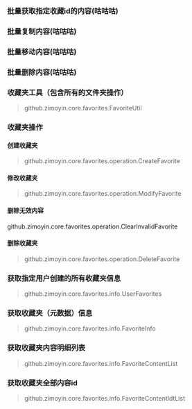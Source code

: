 ### 批量获取指定收藏id的内容(咕咕咕)
### 批量复制内容(咕咕咕)
### 批量移动内容(咕咕咕)
### 批量删除内容(咕咕咕)

### 收藏夹工具（包含所有的文件夹操作）
> github.zimoyin.core.favorites.FavoriteUtil

### 收藏夹操作
#### 创建收藏夹
> github.zimoyin.core.favorites.operation.CreateFavorite
#### 修改收藏夹
> github.zimoyin.core.favorites.operation.ModifyFavorite
#### 删除无效内容
github.zimoyin.core.favorites.operation.ClearInvalidFavorite
#### 删除收藏夹
> github.zimoyin.core.favorites.operation.DeleteFavorite

### 获取指定用户创建的所有收藏夹信息
> github.zimoyin.core.favorites.info.UserFavorites
### 获取收藏夹（元数据）信息
> github.zimoyin.core.favorites.info.FavoriteInfo
### 获取收藏夹内容明细列表
> github.zimoyin.core.favorites.info.FavoriteContentList
### 获取收藏夹全部内容id
> github.zimoyin.core.favorites.info.FavoriteContentIdtList